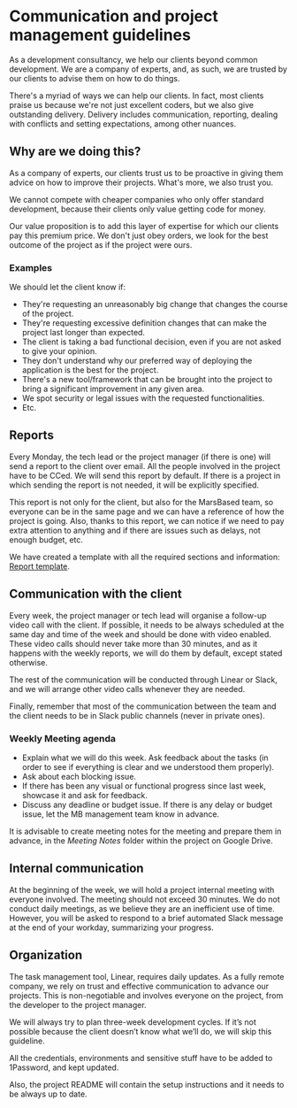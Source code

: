 # Communication and project management guidelines

As a development consultancy, we help our clients beyond common development. We are a company of experts, and, as such, we are trusted by our clients to advise them on how to do things.

There's a myriad of ways we can help our clients. In fact, most clients praise us because we're not just excellent coders, but we also give outstanding delivery. Delivery includes communication, reporting, dealing with conflicts and setting expectations, among other nuances.

## Why are we doing this?

As a company of experts, our clients trust us to be proactive in giving them advice on how to improve their projects. What's more, we also trust you.

We cannot compete with cheaper companies who only offer standard development, because their clients only value getting code for money.

Our value proposition is to add this layer of expertise for which our clients pay this premium price. We don't just obey orders, we look for the best outcome of the project as if the project were ours.

### Examples

We should let the client know if:

* They're requesting an unreasonably big change that changes the course of the project.
* They're requesting excessive definition changes that can make the project last longer than expected.
* The client is taking a bad functional decision, even if you are not asked to give your opinion.
* They don't understand why our preferred way of deploying the application is the best for the project.
* There's a new tool/framework that can be brought into the project to bring a significant improvement in any given area.
* We spot security or legal issues with the requested functionalities.
* Etc.

## Reports

Every Monday, the tech lead or the project manager (if there is one) will send a report to the client over email. All the people involved in the project have to be CCed. We will send this report by default. If there is a project in which sending the report is not needed, it will be explicitly specified.

This report is not only for the client, but also for the MarsBased team, so everyone can be in the same page and we can have a reference of how the project is going. Also, thanks to this report, we can notice if we need to pay extra attention to anything and if there are issues such as delays, not enough budget, etc.

We have created a template with all the required sections and information: <a href="https://docs.google.com/document/d/1BzqsOC3YlUQvb8dHp9ZwL6W88uUEGFpaxC38iLcSCV4/edit?usp=sharing" title="Weekly report template" target="_blank">Report template</a>.

## Communication with the client

Every week, the project manager or tech lead will organise a follow-up video call with the client. If possible, it needs to be always scheduled at the same day and time of the week and should be done with video enabled. These video calls should never take more than 30 minutes, and as it happens with the weekly reports, we will do them by default, except stated otherwise.

The rest of the communication will be conducted through Linear or Slack, and we will arrange other video calls whenever they are needed.

Finally, remember that most of the communication between the team and the client needs to be in Slack public channels (never in private ones).

### Weekly Meeting agenda

* Explain what we will do this week. Ask feedback about the tasks (in order to see if everything is clear and we understood them properly).
* Ask about each blocking issue.
* If there has been any visual or functional progress since last week, showcase it and ask for feedback.
* Discuss any deadline or budget issue. If there is any delay or budget issue, let the MB management team know in advance.

It is advisable to create meeting notes for the meeting and prepare them in advance, in the _Meeting Notes_ folder within the project on Google Drive.

## Internal communication

At the beginning of the week, we will hold a project internal meeting with everyone involved. The meeting should not exceed 30 minutes. We do not conduct daily meetings, as we believe they are an inefficient use of time. However, you will be asked to respond to a brief automated Slack message at the end of your workday, summarizing your progress.

## Organization

The task management tool, Linear, requires daily updates. As a fully remote company, we rely on trust and effective communication to advance our projects. This is non-negotiable and involves everyone on the project, from the developer to the project manager.

We will always try to plan three-week development cycles. If it’s not possible because the client doesn’t know what we’ll do, we will skip this guideline.

All the credentials, environments and sensitive stuff have to be added to 1Password, and kept updated.

Also, the project README will contain the setup instructions and it needs to be always up to date.
